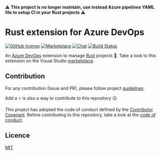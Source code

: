 ⚠️ **This project is no longer maintain, use instead Azure pipelines YAML file to setup CI in your Rust projects** ⚠️

# Rust extension for Azure DevOps

[![GitHub license](https://img.shields.io/badge/license-MIT-blue.svg)](LICENSE)
[![Marketplace](https://img.shields.io/badge/marketplace-public-brightgreen.svg)](https://marketplace.visualstudio.com/items?itemName=spontoreau.rust-vsts)
[![Chat](https://img.shields.io/badge/chat-on%20slack-brightgreen.svg)](https://join.slack.com/t/rust-azure-devops/shared_invite/enQtMzkxNzU4MTgyMDg2LTlkMjJmMzM2MmIyYmJmMjFmNDJkN2IzZmMxZDFhZTgyOGFjYWExNTkwM2YwYTQ3YmI3OWNlYjBhYjcyNGY5OTM)
[![Build Status](https://img.shields.io/vso/build/spontoreau/d5f5ab40-dda9-46c8-8f62-1e8d2e3f7143/5.svg)](https://dev.azure.com/spontoreau/rust-azure-devops/_build?definitionId=5)

An [Azure DevOps](https://azure.microsoft.com/en-us/services/devops/) extension to manage [Rust](https://www.rust-lang.org) projects 🦀. Take a look to this extension on the Visual Studio [marketplace](https://marketplace.visualstudio.com/items?itemName=spontoreau.rust-vsts).

## Contribution

For any contribution (Issue and PR), please follow project [guidelines](CONTRIBUTING.md). 

Add a ⭐️ is also a way to contribute to this repository 😉

This project has adopted the code of conduct defined by the [Contributor Covenant](https://www.contributor-covenant.org/). Before contributing to this repository, take a look at the [code of conduct](CODE_OF_CONDUCT.md).

## Licence

[MIT](LICENSE)
